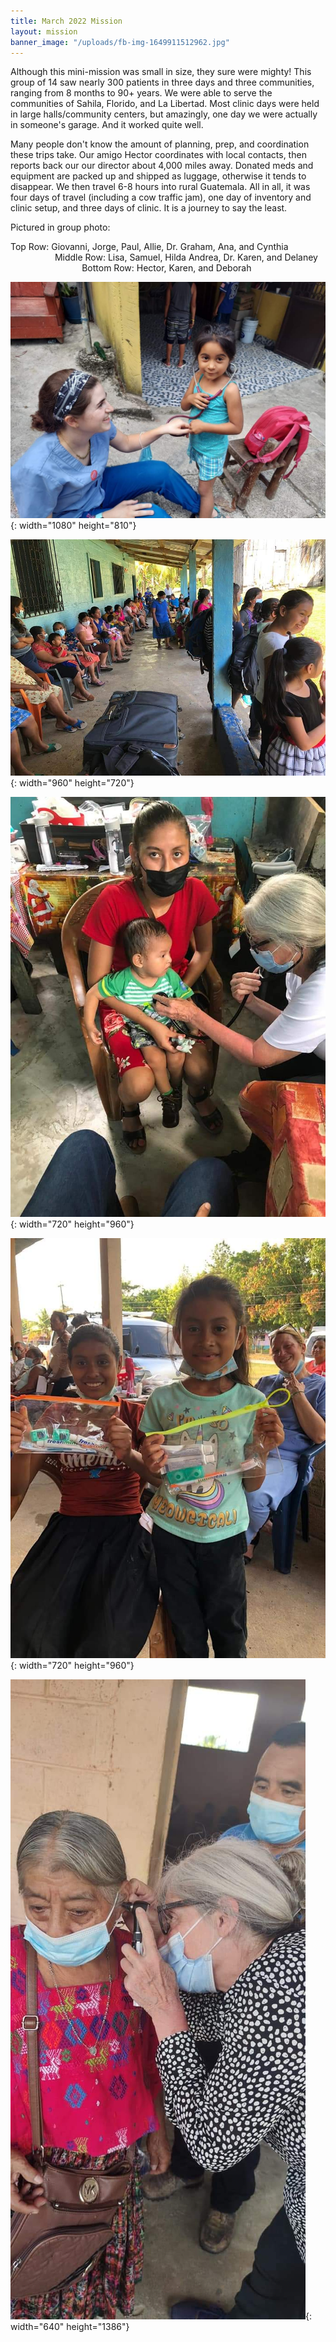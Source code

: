 ```yaml
---
title: March 2022 Mission
layout: mission
banner_image: "/uploads/fb-img-1649911512962.jpg"
---
```


Although this mini-mission was small in size, they sure were mighty\! This group of 14 saw nearly 300 patients in three days and three communities, ranging from 8 months to 90+ years. We were able to serve the communities of Sahila, Florido, and La Libertad. Most clinic days were held in large halls/community centers, but amazingly, one day we were actually in someone's garage. And it worked quite well.&nbsp;

Many people don't know the amount of planning, prep, and coordination these trips take. Our amigo Hector coordinates with local contacts, then reports back our our director about 4,000 miles away. Donated meds and equipment are packed up and shipped as luggage, otherwise it tends to disappear. We then travel 6-8 hours into rural Guatemala. All in all, it was four days of travel (including a cow traffic jam), one day of inventory and clinic setup, and three days of clinic. It is a journey to say the least.

Pictured in group photo:&nbsp;

Top Row: Giovanni, Jorge, Paul, Allie, Dr. Graham, Ana, and Cynthia&nbsp; &nbsp; &nbsp; &nbsp; &nbsp; &nbsp; &nbsp; &nbsp; &nbsp; &nbsp; &nbsp; &nbsp; &nbsp; &nbsp; &nbsp; &nbsp; &nbsp; Middle Row: Lisa, Samuel, Hilda Andrea, Dr. Karen, and Delaney&nbsp; &nbsp; &nbsp; &nbsp; &nbsp; &nbsp; &nbsp; &nbsp; &nbsp; &nbsp; &nbsp; &nbsp; &nbsp; &nbsp; &nbsp; &nbsp; &nbsp;Bottom Row: Hector, Karen, and Deborah&nbsp;

![](/uploads/fb-img-1649912605155.jpg){: width="1080" height="810"}

![](/uploads/fb-img-1649912559823.jpg){: width="960" height="720"}

![](/uploads/fb-img-1649912519907.jpg){: width="720" height="960"}

![](/uploads/fb-img-1649912524530.jpg){: width="720" height="960"}

![](/uploads/fb-img-1649912507565.jpg){: width="640" height="1386"}
